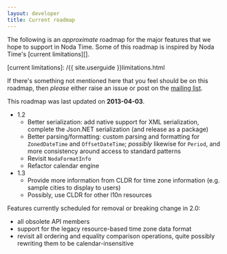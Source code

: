 ```yaml
---
layout: developer
title: Current roadmap
---
```


The following is an _approximate_ roadmap for the major features that
we hope to support in Noda Time.  Some of this roadmap is inspired by
Noda Time's [current limitations][].

[current limitations]: /{{ site.userguide }}limitations.html

If there's something not mentioned here that you feel should be on this
roadmap, then *please* either raise an issue or post on the
[mailing list](http://groups.google.com/group/noda-time).

This roadmap was last updated on **2013-04-03**.

   * 1.2
      - Better serialization: add native support for XML serialization,
        complete the Json.NET serialization (and release as a package)
      - Better parsing/formatting: custom parsing and formatting for
        `ZonedDateTime` and `OffsetDateTime`; _possibly_ likewise for
        `Period`, and more consistency around access to standard
        patterns
      - Revisit `NodaFormatInfo`
      - Refactor calendar engine
   * 1.3
      - Provide more information from CLDR for time zone information
        (e.g. sample cities to display to users)
      - Possibly, use CLDR for other l10n resources

Features currently scheduled for removal or breaking change in 2.0:

   - all obsolete API members
   - support for the legacy resource-based time zone data format
   - revisit all ordering and equality comparison operations, quite possibly
     rewriting them to be calendar-insensitive
